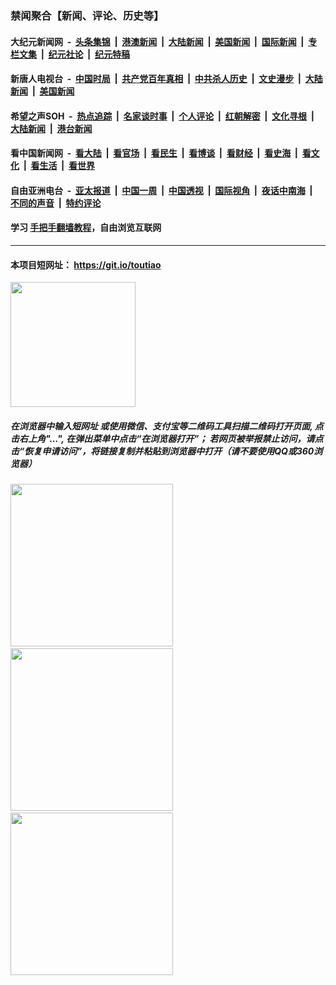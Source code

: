### 禁闻聚合【新闻、评论、历史等】

#### 大纪元新闻网 &nbsp;-&nbsp; [头条集锦](indexes/E头条集锦.md?t=02040733) &nbsp;|&nbsp; [港澳新闻](indexes/E港澳新闻.md?t=02040733)  &nbsp;|&nbsp; [大陆新闻](indexes/E大陆新闻.md?t=02040733) &nbsp;|&nbsp; [美国新闻](indexes/E美国新闻.md?t=02040733) &nbsp;|&nbsp; [国际新闻](indexes/E国际新闻.md?t=02040733) &nbsp;|&nbsp; [专栏文集](indexes/E专栏文集.md?t=02040733) &nbsp;|&nbsp; [纪元社论](indexes/E纪元社论.md?t=02040733) &nbsp;|&nbsp; [纪元特稿](indexes/E纪元特稿.md?t=02040733) 

#### 新唐人电视台 &nbsp;-&nbsp; [中国时局](indexes/N中国时局.md?t=02040733) &nbsp;|&nbsp; [共产党百年真相](indexes/N共产党百年真相.md?t=02040733) &nbsp;|&nbsp; [中共杀人历史](indexes/N中共杀人历史.md?t=02040733) &nbsp;|&nbsp; [文史漫步](indexes/N文史漫步.md?t=02040733) &nbsp;|&nbsp; [大陆新闻](indexes/N大陆新闻.md?t=02040733) &nbsp;|&nbsp; [美国新闻](indexes/N美国新闻.md?t=02040733)

#### 希望之声SOH &nbsp;-&nbsp; [热点追踪](indexes/H热点追踪.md?t=02040733) &nbsp;|&nbsp; [名家谈时事](indexes/H名家谈时事.md?t=02040733) &nbsp;|&nbsp; [个人评论](indexes/H个人评论.md?t=02040733)  &nbsp;|&nbsp; [红朝解密](indexes/H红朝解密.md?t=02040733) &nbsp;|&nbsp; [文化寻根](indexes/H文化寻根.md?t=02040733) &nbsp;|&nbsp; [大陆新闻](indexes/H大陆新闻.md?t=02040733) &nbsp;|&nbsp; [港台新闻](indexes/H港台新闻.md?t=02040733)

#### 看中国新闻网 &nbsp;-&nbsp; [看大陆](indexes/S看大陆.md?t=02040733) &nbsp;|&nbsp; [看官场](indexes/S看官场.md?t=02040733) &nbsp;|&nbsp; [看民生](indexes/S看民生.md?t=02040733)  &nbsp;|&nbsp; [看博谈](indexes/S看博谈.md?t=02040733) &nbsp;|&nbsp; [看财经](indexes/S看财经.md?t=02040733) &nbsp;|&nbsp; [看史海](indexes/S看史海.md?t=02040733) &nbsp;|&nbsp; [看文化](indexes/S看文化.md?t=02040733) &nbsp;|&nbsp; [看生活](indexes/S看生活.md?t=02040733) &nbsp;|&nbsp; [看世界](indexes/S看世界.md?t=02040733)

#### 自由亚洲电台 &nbsp;-&nbsp; [亚太报道](indexes/R亚太报道.md?t=02040733) &nbsp;|&nbsp; [中国一周](indexes/R中国一周.md?t=02040733) &nbsp;|&nbsp; [中国透视](indexes/R中国透视.md?t=02040733)  &nbsp;|&nbsp; [国际视角](indexes/R国际视角.md?t=02040733) &nbsp;|&nbsp; [夜话中南海](indexes/R夜话中南海.md?t=02040733) &nbsp;|&nbsp; [不同的声音](indexes/R不同的声音.md?t=02040733) &nbsp;|&nbsp; [特约评论](indexes/R特约评论.md?t=02040733)

#### 学习 [手把手翻墙教程](https://github.com/gfw-breaker/guides/wiki)，自由浏览互联网

----

#### 本项目短网址： https://git.io/toutiao
<img src="https://raw.githubusercontent.com/gfw-breaker/banned-news/master/scripts/img/qr.png" width="200px"/>  

##### 在浏览器中输入短网址 或使用微信、支付宝等二维码工具扫描二维码打开页面, 点击右上角"...", 在弹出菜单中点击“在浏览器打开”； 若网页被举报禁止访问，请点击“恢复申请访问”，将链接复制并粘贴到浏览器中打开（请不要使用QQ或360浏览器）

<img src="https://raw.githubusercontent.com/gfw-breaker/banned-news/master/scripts/img/1.png" width="260px"/> &nbsp; <img src="https://raw.githubusercontent.com/gfw-breaker/banned-news/master/scripts/img/2.png" width="260px"/> &nbsp; <img src="https://raw.githubusercontent.com/gfw-breaker/banned-news/master/scripts/img/3.png" width="260px"/>
